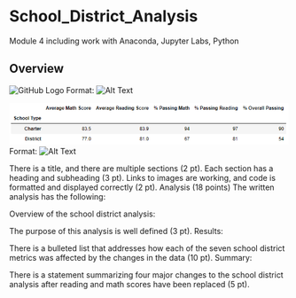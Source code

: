 # School_District_Analysis
Module 4 including work with Anaconda, Jupyter Labs, Python

## Overview

![GitHub Logo](/images/logo.png)
Format: ![Alt Text](url)

![test](/resources/Summary_by_Type(Challenge).PNG)
Format: ![Alt Text](url)

There is a title, and there are multiple sections (2 pt).
Each section has a heading and subheading (3 pt).
Links to images are working, and code is formatted and displayed correctly (2 pt).
Analysis (18 points)
The written analysis has the following:

Overview of the school district analysis:

The purpose of this analysis is well defined (3 pt).
Results:

There is a bulleted list that addresses how each of the seven school district metrics was affected by the changes in the data (10 pt).
Summary:

There is a statement summarizing four major changes to the school district analysis after reading and math scores have been replaced (5 pt).

